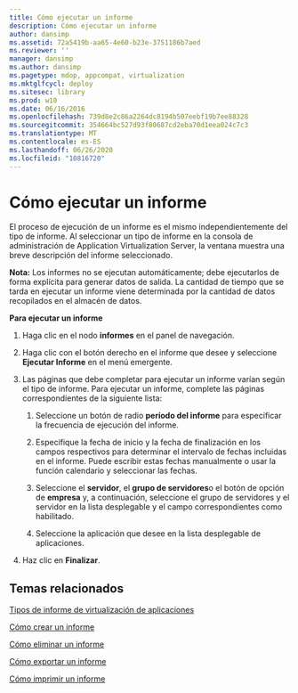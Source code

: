 ```yaml
---
title: Cómo ejecutar un informe
description: Cómo ejecutar un informe
author: dansimp
ms.assetid: 72a5419b-aa65-4e60-b23e-3751186b7aed
ms.reviewer: ''
manager: dansimp
ms.author: dansimp
ms.pagetype: mdop, appcompat, virtualization
ms.mktglfcycl: deploy
ms.sitesec: library
ms.prod: w10
ms.date: 06/16/2016
ms.openlocfilehash: 739d8e2c86a2264dc8194b507eebf19b7ee88328
ms.sourcegitcommit: 354664bc527d93f80687cd2eba70d1eea024c7c3
ms.translationtype: MT
ms.contentlocale: es-ES
ms.lasthandoff: 06/26/2020
ms.locfileid: "10816720"
---
```

# Cómo ejecutar un informe


El proceso de ejecución de un informe es el mismo independientemente del tipo de informe. Al seleccionar un tipo de informe en la consola de administración de Application Virtualization Server, la ventana muestra una breve descripción del informe seleccionado.

**Nota:**  Los informes no se ejecutan automáticamente; debe ejecutarlos de forma explícita para generar datos de salida. La cantidad de tiempo que se tarda en ejecutar un informe viene determinada por la cantidad de datos recopilados en el almacén de datos.

 

**Para ejecutar un informe**

1.  Haga clic en el nodo **informes** en el panel de navegación.

2.  Haga clic con el botón derecho en el informe que desee y seleccione **Ejecutar Informe** en el menú emergente.

3.  Las páginas que debe completar para ejecutar un informe varían según el tipo de informe. Para ejecutar un informe, complete las páginas correspondientes de la siguiente lista:

    1.  Seleccione un botón de radio **período del informe** para especificar la frecuencia de ejecución del informe.

    2.  Especifique la fecha de inicio y la fecha de finalización en los campos respectivos para determinar el intervalo de fechas incluidas en el informe. Puede escribir estas fechas manualmente o usar la función calendario y seleccionar las fechas.

    3.  Seleccione el **servidor**, el **grupo de servidores**o el botón de opción de **empresa** y, a continuación, seleccione el grupo de servidores y el servidor en la lista desplegable y el campo correspondientes como habilitado.

    4.  Seleccione la aplicación que desee en la lista desplegable de aplicaciones.

4.  Haz clic en **Finalizar**.

## Temas relacionados


[Tipos de informe de virtualización de aplicaciones](application-virtualization-report-types.md)

[Cómo crear un informe](how-to-create-a-reportserver.md)

[Cómo eliminar un informe](how-to-delete-a-reportserver.md)

[Cómo exportar un informe](how-to-export-a-reportserver.md)

[Cómo imprimir un informe](how-to-print-a-reportserver.md)

 

 





